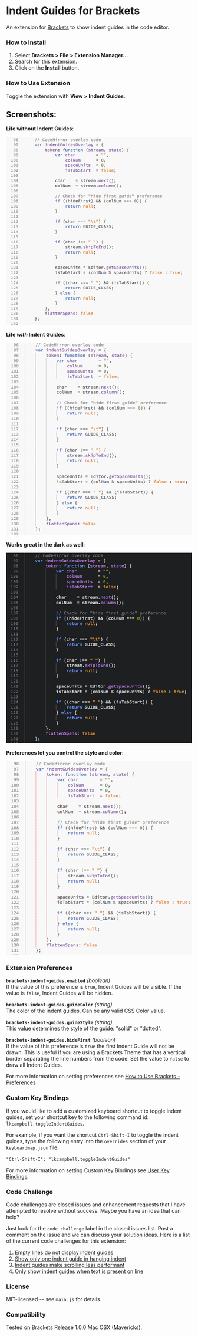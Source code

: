 # Indent Guides for Brackets
An extension for [Brackets](https://github.com/adobe/brackets/) to show indent guides in the code editor.

### How to Install
1. Select **Brackets > File > Extension Manager...**
2. Search for this extension.
3. Click on the **Install** button.

### How to Use Extension
Toggle the extension with **View > Indent Guides**.

## Screenshots:

**Life without Indent Guides**:

![main](screenshots/indent-guides-off.png)

**Life *with* Indent Guides**:

![main](screenshots/indent-guides-on.png)

**Works great in the dark as well**:

![main](screenshots/indent-guides-dark.png)

**Preferences let you control the style and color**:

![main](screenshots/indent-guides-red-dotted.png)

### Extension Preferences

**`brackets-indent-guides.enabled`** *(boolean)*<br/>
If the value of this preference is `true`, Indent Guides will be visible.
If the value is `false`, Indent Guides will be hidden.

**`brackets-indent-guides.guideColor`** *(string)*<br/>
The color of the indent guides. Can be any valid CSS Color value.

**`brackets-indent-guides.guideStyle`** *(string)*<br/>
This value determines the style of the guide: "solid" or "dotted".

**`brackets-indent-guides.hideFirst`** *(boolean)*<br/>
If the value of this preference is `true` the first Indent Guide will not be drawn.
This is useful if you are using a Brackets Theme that has a vertical border separating
the line numbers from the code.  Set the value to `false` to draw all Indent Guides.

For more information on setting preferences see [How to Use Brackets - Preferences](https://github.com/adobe/brackets/wiki/How-to-Use-Brackets#preferences)

### Custom Key Bindings

If you would like to add a customized keyboard shortcut to toggle indent guides,
set your shortcut key to the following command id: `lkcampbell.toggleIndentGuides`.

For example, if you want the shortcut `Ctrl-Shift-I` to toggle the indent guides,
type the following entry into the `overrides` section of your `keyboardmap.json`
file:

`"Ctrl-Shift-I": "lkcampbell.toggleIndentGuides"`

For more information on setting Custom Key Bindings see [User Key Bindings](https://github.com/adobe/brackets/wiki/User-Key-Bindings).

### Code Challenge

Code challenges are closed issues and enhancement requests that I have attempted
to resolve without success. Maybe you have an idea that can help?

Just look for the `code challenge` label in the closed issues list. Post a comment
on the issue and we can discuss your solution ideas. Here is a list of the current
code challenges for this extension:

1. [Empty lines do not display indent guides](https://github.com/lkcampbell/brackets-indent-guides/issues/16)
1. [Show only one indent guide in hanging indent](https://github.com/lkcampbell/brackets-indent-guides/issues/11)
1. [Indent guides make scrolling less performant](https://github.com/lkcampbell/brackets-indent-guides/issues/12)
1. [Only show indent guides when text is present on line](https://github.com/lkcampbell/brackets-indent-guides/issues/15)

### License
MIT-licensed -- see `main.js` for details.

### Compatibility
Tested on Brackets Release 1.0.0 Mac OSX (Mavericks).
